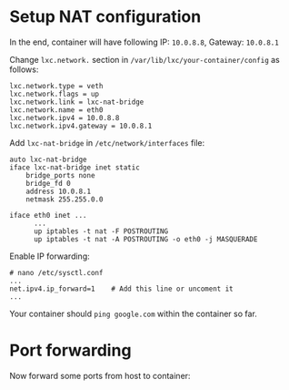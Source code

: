 # Setup NAT configuration 

In the end, container will have following IP: `10.0.8.8`, Gateway: `10.0.8.1`

Change `lxc.network.` section in `/var/lib/lxc/your-container/config` as follows: 

    lxc.network.type = veth
    lxc.network.flags = up
    lxc.network.link = lxc-nat-bridge
    lxc.network.name = eth0
    lxc.network.ipv4 = 10.0.8.8
    lxc.network.ipv4.gateway = 10.0.8.1
  
  
Add `lxc-nat-bridge` in `/etc/network/interfaces` file: 

    auto lxc-nat-bridge
    iface lxc-nat-bridge inet static
        bridge_ports none
        bridge_fd 0
        address 10.0.8.1
        netmask 255.255.0.0

    iface eth0 inet ...
          ...
          up iptables -t nat -F POSTROUTING
          up iptables -t nat -A POSTROUTING -o eth0 -j MASQUERADE
        
Enable IP forwarding: 

    # nano /etc/sysctl.conf
    ...
    net.ipv4.ip_forward=1    # Add this line or uncoment it
    ...
  
Your container should `ping google.com` within the container so far. 

# Port forwarding 

Now forward some ports from host to container: 

